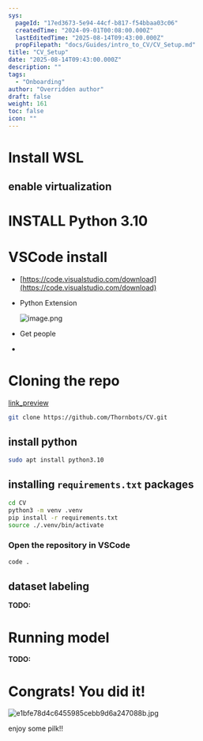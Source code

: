```yaml
---
sys:
  pageId: "17ed3673-5e94-44cf-b817-f54bbaa03c06"
  createdTime: "2024-09-01T00:08:00.000Z"
  lastEditedTime: "2025-08-14T09:43:00.000Z"
  propFilepath: "docs/Guides/intro_to_CV/CV_Setup.md"
title: "CV_Setup"
date: "2025-08-14T09:43:00.000Z"
description: ""
tags:
  - "Onboarding"
author: "Overridden author"
draft: false
weight: 161
toc: false
icon: ""
---
```


# Install WSL

## enable virtualization

# INSTALL Python 3.10

# VSCode install

- [https://code.visualstudio.com/download](https://code.visualstudio.com/download)
- Python Extension

	![image.png](https://prod-files-secure.s3.us-west-2.amazonaws.com/d518164a-d88e-44d1-a4ee-3adb3bd8bce0/d82b6650-a5e4-4d3c-b8c9-93d817dae00e/image.png?X-Amz-Algorithm=AWS4-HMAC-SHA256&X-Amz-Content-Sha256=UNSIGNED-PAYLOAD&X-Amz-Credential=ASIAZI2LB466YVH5MCHS%2F20250816%2Fus-west-2%2Fs3%2Faws4_request&X-Amz-Date=20250816T041449Z&X-Amz-Expires=3600&X-Amz-Security-Token=IQoJb3JpZ2luX2VjECMaCXVzLXdlc3QtMiJHMEUCIQDbd%2BnXdFNCt1rIxiZ%2Ft1uWq71mboIKlwpChEy%2BE%2FTRfwIgOUBImesLZbQnbdifQqhgAobLVt75Trr5oob3IDnAJ6Iq%2FwMIbBAAGgw2Mzc0MjMxODM4MDUiDOhA2bh0JemDcdyKCCrcAweHdeltrhu0Edbafl1DTrYCYVwEeJ8V0YPdq0vh3dfW9D%2FvjQq4BnKu1cixkax9%2ByNrhmzaVKczfpLN6MpUSW8k39aBzeIOomyOZqVdFz%2Fw8WxqaECh5C9qjZKDXIb70I35HAhw%2F1MmfmakAdeAf8XMu%2B1DWoGlQv6co3uiV8u%2Fs0oPJajUOKCSa7T1yF14Iy3zGawG7e6m6sLtcRx8y9tkW8Bf39kS6RYk7RXYTvLUBAoBvjCBUYGOkdJelqBlM12iqHX7b5VviLHUt0es9hO%2BYEPjDQjEIKxS5RAmGO7m1mKqREiBJXeXGJFKJhR0jJmNDxX5A1DG3Rngl5htVxTu3wDVl58qJ9vVvCNgJzmMTKhPOLWX5eRbUup%2FhSEkwl4WcRz1aW8xKo6GEp150rErSOjFkJRhUo7CL8EK0HNieAM42wp4a68VyC%2FV5Ve64PlBNhTlG%2BF3mzTfrXhbe0bbzkCiF%2BME8iWzbz2E2KBFUQx2cuNxyiEqe3ig0plJ4ayXp%2F%2BmKiw9lmTZdBlqykRb6TQ2Xem6my4It5BtAsWWMMfhKvablruUQLekKiMZRoVSLifLBHgqjL6gMmQTVF6Qm%2BjHnSJIOd%2BxDvURsVCtF9nhGymPM1cNJepdMMnj%2F8QGOqUBQYBVVKMZkVtYYibfTpyegGlOmLxpuPv33SHsjOg3ZTpnOIxhPqJlP6gfkEa6btN2xha8ocmKDoOuacDJG%2BER1tug%2FnBbi22Ky%2F6lMVNswveTehiKnFseCmRV6osRNwd6K%2FPzOSDhf2ag66KVtrwz0wMlAVPlInPmPsqIxJXGGnLiu67K0TemLN1V7aL2y2t4zNJ6KfvWgwLwCokuI5hSK8O%2F4DtA&X-Amz-Signature=4efbe4a5f4dda5610524e659fa52358a37fceee021d96763d53f51f3f69db442&X-Amz-SignedHeaders=host&x-amz-checksum-mode=ENABLED&x-id=GetObject)
- Get people
- 

# Cloning the repo

[link_preview](https://github.com/Thornbots/CV/)

```bash
git clone https://github.com/Thornbots/CV.git
```

## install python

```bash
sudo apt install python3.10
```

## installing `requirements.txt` packages

```bash
cd CV
python3 -m venv .venv
pip install -r requirements.txt
source ./.venv/bin/activate
```

### Open the repository in VSCode

```bash
code .
```

## dataset labeling  

**TODO:**

# Running model

**TODO:**

# Congrats! You did it!

![e1bfe78d4c6455985cebb9d6a247088b.jpg](https://prod-files-secure.s3.us-west-2.amazonaws.com/d518164a-d88e-44d1-a4ee-3adb3bd8bce0/7d1ce04e-65d6-40c8-814d-754280e9515a/e1bfe78d4c6455985cebb9d6a247088b.jpg?X-Amz-Algorithm=AWS4-HMAC-SHA256&X-Amz-Content-Sha256=UNSIGNED-PAYLOAD&X-Amz-Credential=ASIAZI2LB466YBQGWEHU%2F20250816%2Fus-west-2%2Fs3%2Faws4_request&X-Amz-Date=20250816T041449Z&X-Amz-Expires=3600&X-Amz-Security-Token=IQoJb3JpZ2luX2VjECQaCXVzLXdlc3QtMiJHMEUCIC41ppTWm9iepRzc5iv5I%2BMSdyCqmoPeOR8mkRpVOJZoAiEAvpOkesVvNMPyjlxpWUZbFIgMvPS%2BVS5BFWVw2YsFm5Iq%2FwMIbRAAGgw2Mzc0MjMxODM4MDUiDP83cNcfFOsKEgG7vyrcA1cDXxDFdnS6zV9HB38TA4R0HST6IJgUJtAwrn%2FJbbMQxYRi1J9u%2FQhPOD6o8y7tiqgKKHZiU%2FpYsSITDMORL2EkeOWS5ElA3fCZXaGGvSmEFON6iOzb80O9gaq6QaNGP8SFDYi0WaKcRgIQCPpaHBpoUiPrAej2dkW2HZtcyLfMq5WsFfBd684hZUkrap0V2S62u5I5K%2Bdh4jWaXOsNaielnz3a5Qu0iMair9SsEClUhrW%2F50rI64epEE%2FrcVwkhxde8SQqWB97UMllndRmE95hQ8rMSDvDYnN7d0CE53ahGSb0Dc7eU4%2FdjeGNipMTgrjBrDF7JWocDRlGg3WMQkIrD0gIzTnh%2F5YRkNcMxDJdg8M15UhEFkwhNKeM2ris1GWwtjomv7ehmV33igZpeAcI4AYL%2FoER8%2BHJIM5%2BRf1nHJvlnOmt9oCENvqc7bLq8pguNPdL26vQ48G5eRYySxMvbkWZtNT%2BpSVHXk7SVepTb69TMg3Mi7fDFBIzll8M%2FOOcruUwpJ%2FH8TZpX3OJBVqXOIZSuoGsFheJc5xsMKYxOtY8MmwlULSTd1SAHXfZ3x%2BzhkKme8aBjnbJBCXzvHBnji5rnKSoX6%2B5rILSVsMUE07OAsvYvTI9RlNNMI6LgMUGOqUBuIpFOvD%2FuEMxurL%2FtGw6C22cQOrvVKpZ1EYwGZPP45Ah8PSgovYS0WqnBBpHSKjqLrUlEEAxRz7qhQMPtADHYLLdQ45mBholR23fhLekvo4hK9xiS%2Bx735Gh75%2BiSaeew6lZ3rTjCkhz9hEtUo7q6lI3qTb3vQGZcuYqZK9vLNS%2FzU8xr%2FLvxwI5v5ly21DHO6Hz%2BS%2FALswzLblxAdaM8NT5xSR5&X-Amz-Signature=d4803020d7e76e5e7ddf9d4513e249879daf616b1ae8a5b9ccb2284c088de41e&X-Amz-SignedHeaders=host&x-amz-checksum-mode=ENABLED&x-id=GetObject)

enjoy some pilk!!
